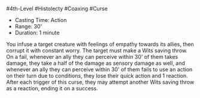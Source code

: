 #4th-Level #Histolecty #Coaxing #Curse
 
- Casting Time: Action
- Range: 30'
- Duration: 1 minute  

You infuse a target creature with feelings of empathy towards its allies, then corrupt it with constant worry. The target must make a Wits saving throw. On a fail, whenever an ally they can perceive within 30' of them takes damage, they take a half of the damage as sensory damage as well, and whenever an ally they can perceive within 30' of them fails to use an action on their turn due to conditions, they lose their quick action and 1 reaction. After each trigger of this curse, they may attempt another Wits saving throw as a reaction, ending it on a success.